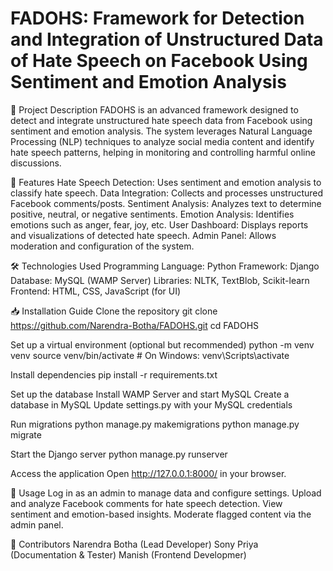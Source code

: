 # FADOHS: Framework for Detection and Integration of Unstructured Data of Hate Speech on Facebook Using Sentiment and Emotion Analysis

📌 Project Description
FADOHS is an advanced framework designed to detect and integrate unstructured hate speech data from Facebook using sentiment and emotion analysis. The system leverages Natural Language Processing (NLP) techniques to analyze social media content and identify hate speech patterns, helping in monitoring and controlling harmful online discussions.

🚀 Features
Hate Speech Detection: Uses sentiment and emotion analysis to classify hate speech.
Data Integration: Collects and processes unstructured Facebook comments/posts.
Sentiment Analysis: Analyzes text to determine positive, neutral, or negative sentiments.
Emotion Analysis: Identifies emotions such as anger, fear, joy, etc.
User Dashboard: Displays reports and visualizations of detected hate speech.
Admin Panel: Allows moderation and configuration of the system.

🛠️ Technologies Used
Programming Language: Python
Framework: Django
Database: MySQL (WAMP Server)
Libraries: NLTK, TextBlob, Scikit-learn
Frontend: HTML, CSS, JavaScript (for UI)

📥 Installation Guide
Clone the repository
git clone https://github.com/Narendra-Botha/FADOHS.git
cd FADOHS

Set up a virtual environment (optional but recommended)
python -m venv venv
source venv/bin/activate  # On Windows: venv\Scripts\activate

Install dependencies
pip install -r requirements.txt

Set up the database
Install WAMP Server and start MySQL
Create a database in MySQL
Update settings.py with your MySQL credentials

Run migrations
python manage.py makemigrations
python manage.py migrate

Start the Django server
python manage.py runserver

Access the application
Open http://127.0.0.1:8000/ in your browser.

🏃 Usage
Log in as an admin to manage data and configure settings.
Upload and analyze Facebook comments for hate speech detection.
View sentiment and emotion-based insights.
Moderate flagged content via the admin panel.

👥 Contributors
Narendra Botha (Lead Developer)
Sony Priya (Documentation & Tester)
Manish (Frontend Developmer)
